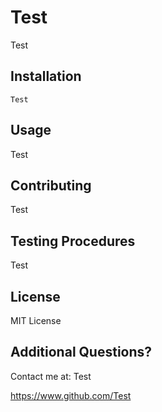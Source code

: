 
# Test
        
Test
        
## Installation
~~~        
Test
~~~        
## Usage
        
Test
        
## Contributing
        
Test
        
## Testing Procedures
        
Test
        
## License
        
MIT License
        
## Additional Questions? 
        
Contact me at: Test

https://www.github.com/Test